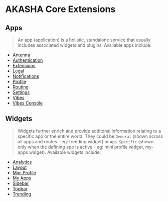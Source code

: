 # AKASHA Core Extensions

## Apps
> An app (application) is a holistic, standalone service that usually includes associated widgets and plugins. Available apps include:

- [Antenna](./apps/antenna/README.md)
- [Authentication](./apps/auth-app/README.md)
- [Extensions](./apps/extensions/README.md)
- [Legal](./apps/legal/README.md)
- [Notifications](./apps/notifications/README.md)
- [Profile](./apps/profile/README.md)
- [Routing](./apps/routing/README.md)
- [Settings](./apps/settings/README.md)
- [Vibes](./apps/vibes/README.md)
- [Vibes Console](./apps/vibes-console/README.md)

## Widgets
> Widgets further enrich and provide additonal information relating to a specific app or the entire world. They could be `General` (shown across all apps and routes - eg: trending widget) or `App Specific` (shown only when the defining app is active - eg: mini profile widget, my-apps widget). Available widgets include:

- [Analytics](./widgets/analytics/README.md)
- [Layout](./widgets/layout/README.md)
- [Mini Profile](./widgets/mini-profile/README.md)
- [My Apps](./widgets/my-apps/README.md)
- [Sidebar](./widgets/sidebar/README.md)
- [Topbar](./widgets/top-bar/README.md)
- [Trending](./widgets/trending/README.md)

